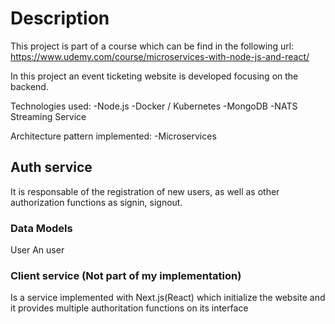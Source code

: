 # Description

This project is part of a course which can be find in the following url: https://www.udemy.com/course/microservices-with-node-js-and-react/

In this project an event ticketing website is developed focusing on the backend.

Technologies used: 
-Node.js 
-Docker / 
Kubernetes -MongoDB 
-NATS Streaming Service

Architecture pattern implemented: 
-Microservices

## Auth service

It is responsable of the registration of new users, as well as other authorization functions as signin, signout.

### Data Models

User An user

### Client service (Not part of my implementation)

Is a service implemented with Next.js(React) which initialize the website and it provides multiple authoritation functions on its interface
